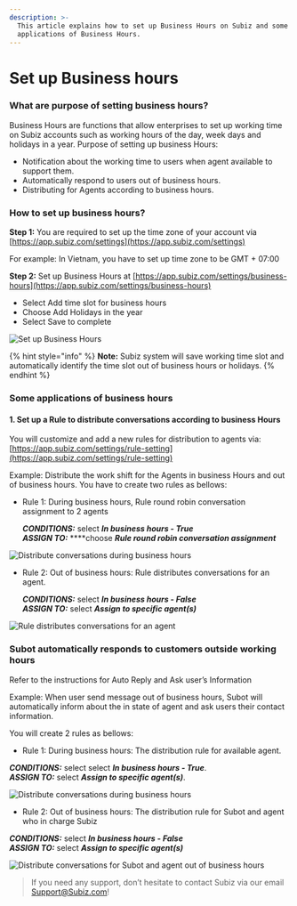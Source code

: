 ```yaml
---
description: >-
  This article explains how to set up Business Hours on Subiz and some
  applications of Business Hours.
---
```


# Set up Business hours

### What are purpose of setting business hours?

Business Hours are functions that allow enterprises to set up working time on Subiz accounts such as working hours of the day, week days and holidays in a year. Purpose of setting up business Hours:

* Notification about the working time to users when agent available to support them. 
* Automatically respond to users out of business hours.
* Distributing for Agents according to business hours.

### How to set up business hours?

**Step 1:** You are required to set up the time zone of your account via [https://app.subiz.com/settings](https://app.subiz.com/settings)

For example: In Vietnam, you have to set up time zone to be GMT + 07:00

**Step 2:** Set up Business Hours at [https://app.subiz.com/settings/business-hours](https://app.subiz.com/settings/business-hours) 

* Select Add time slot for business hours
* Choose Add Holidays in the year
* Select Save to complete

![Set up Business Hours](../../.gitbook/assets/business-hours.png)

{% hint style="info" %}
**Note:** Subiz system will save working time slot and automatically identify the time slot out of business hours or holidays.
{% endhint %}

### Some applications of business hours

#### 1. Set up a Rule to distribute conversations according to business Hours

You will customize and add a new rules for distribution to agents via: [https://app.subiz.com/settings/rule-setting](https://app.subiz.com/settings/rule-setting)

Example: Distribute the work shift for the Agents in business Hours and out of business hours. You have to create two rules as bellows:

* Rule 1: During business hours, Rule round robin conversation assignment to 2 agents

  _**CONDITIONS:**_ select _**In business hours - True**_   
  _**ASSIGN TO:**_ ****choose _**Rule round robin conversation assignment**_

![Distribute conversations during business hours](../../.gitbook/assets/phan-chia-hoi-thoai-trong-gio-lam-viec.png)

* Rule 2: Out of business hours: Rule distributes conversations for an agent.

  _**CONDITIONS:**_ select _**In business hours - False**_   
  _**ASSIGN TO:**_ select _**Assign to specific agent\(s\)**_

![Rule distributes conversations for an agent](../../.gitbook/assets/phan-chia-hoi-thoai-ngoai-gio-lam-viec.png)

### Subot automatically responds to customers outside working hours

Refer to the instructions for Auto Reply and Ask user’s Information

Example: When user send message out of business hours, Subot will automatically inform about the in state of agent and ask users their contact information.

You will create 2 rules as bellows:

* Rule 1: During business hours: The distribution rule for available agent.

_**CONDITIONS:**_ select select _**In business hours - True**_.  
_**ASSIGN TO:**_ select _**Assign to specific agent\(s\)**_.

![Distribute conversations during business hours](../../.gitbook/assets/agent-ho-tro-trong-gio-lam-viec.png)

* Rule 2: Out of business hours: The distribution rule for Subot and agent who in charge Subiz

_**CONDITIONS:**_ select _**In business hours - False**_   
_**ASSIGN TO:**_ select _**Assign to specific agent\(s\)**_

![Distribute conversations for Subot and agent out of business hours](../../.gitbook/assets/rule-phan-phoi-hoi-thoai-cho-subot-ngoai-gio-lam-viec.png)

> If you need any support, don’t hesitate to contact Subiz via our email Support@Subiz.com!



